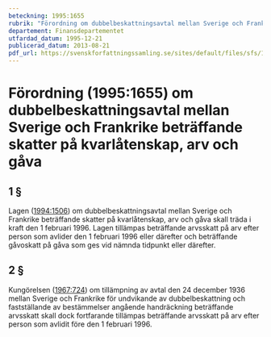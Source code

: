 ```yaml
---
beteckning: 1995:1655
rubrik: "Förordning om dubbelbeskattningsavtal mellan Sverige och Frankrike beträffande skatter på kvarlåtenskap, arv och gåva"
departement: Finansdepartementet
utfardad_datum: 1995-12-21
publicerad_datum: 2013-08-21
pdf_url: https://svenskforfattningssamling.se/sites/default/files/sfs/1995-12/SFS1995-1655.pdf
---
```


# Förordning (1995:1655) om dubbelbeskattningsavtal mellan Sverige och Frankrike beträffande skatter på kvarlåtenskap, arv och gåva

## 1 §

Lagen ([1994:1506](https://selex.se/eli/sfs/1994/1506)) om dubbelbeskattningsavtal mellan Sverige och Frankrike beträffande skatter på kvarlåtenskap, arv och gåva skall träda i kraft den 1 februari 1996. Lagen tillämpas beträffande arvsskatt på arv efter person som avlider den 1 februari 1996 eller därefter och beträffande gåvoskatt på gåva som ges vid nämnda tidpunkt eller därefter.

## 2 §

Kungörelsen ([1967:724](https://selex.se/eli/sfs/1967/724)) om tillämpning av avtal den 24 december 1936 mellan Sverige och Frankrike för undvikande av dubbelbeskattning och fastställande av bestämmelser angående handräckning beträffande arvsskatt skall dock fortfarande tillämpas beträffande arvsskatt på arv efter person som avlidit före den 1 februari 1996.
